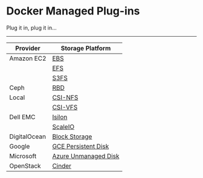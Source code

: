 # Docker Managed Plug-ins

Plug it in, plug it in...

---

| Provider              | Storage Platform  |
|-----------------------|----------------------|
| Amazon EC2 | [EBS](./plug-ins/aws.md#aws-ebs) |
| | [EFS](./plug-ins/aws.md#aws-efs) |
| | [S3FS](./plug-ins/aws.md#aws-s3fs) |
| Ceph | [RBD](./plug-ins/ceph.md#ceph-rbd) |
| Local | [CSI-NFS](./plug-ins/local.md#csi-nfs) |
| | [CSI-VFS](./plug-ins/local.md#csi-vfs) |
| Dell EMC | [Isilon](./plug-ins/dellemc.md#dell-emc-isilon) |
| | [ScaleIO](./plug-ins/dellemc.md#dell-emc-scaleio) |
| DigitalOcean | [Block Storage](./plug-ins/digitalocean.md#do-block-storage) |
| Google | [GCE Persistent Disk](./plug-ins/google.md#gce-persistent-disk) |
| Microsoft | [Azure Unmanaged Disk](./plug-ins/microsoft.md#azure-ud) |
| OpenStack | [Cinder](./plug-ins/openstack.md#cinder) |
